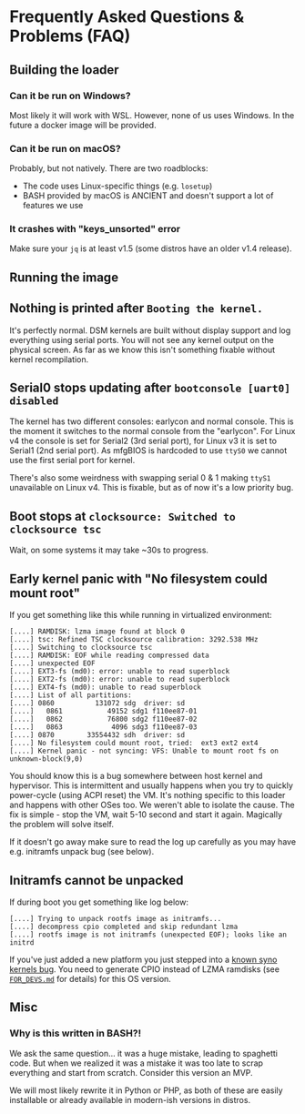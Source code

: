 # Frequently Asked Questions & Problems (FAQ)

## Building the loader
### Can it be run on Windows?
Most likely it will work with WSL. However, none of us uses Windows. In the future a docker image will be provided.

### Can it be run on macOS?
Probably, but not natively. There are two roadblocks:
 - The code uses Linux-specific things (e.g. `losetup`)
 - BASH provided by macOS is ANCIENT and doesn't support a lot of features we use

### It crashes with "keys_unsorted" error
Make sure your `jq` is at least v1.5 (some distros have an older v1.4 release).


## Running the image
## Nothing is printed after `Booting the kernel.`
It's perfectly normal. DSM kernels are built without display support and log everything using serial ports. You will
not see any kernel output on the physical screen. As far as we know this isn't something fixable without kernel 
recompilation.

## Serial0 stops updating after `bootconsole [uart0] disabled`
The kernel has two different consoles: earlycon and normal console. This is the moment it switches to the normal console
from the "earlycon". For Linux v4 the console is set for Serial2 (3rd serial port), for Linux v3 it is set to Serial1
(2nd serial port). As mfgBIOS is hardcoded to use `ttyS0` we cannot use the first serial port for kernel.

There's also some weirdness with swapping serial 0 & 1 making `ttyS1` unavailable on Linux v4. This is fixable, but as
of now it's a low priority bug.

## Boot stops at `clocksource: Switched to clocksource tsc`
Wait, on some systems it may take ~30s to progress.

## Early kernel panic with "No filesystem could mount root"
If you get something like this while running in virtualized environment:
```
[....] RAMDISK: lzma image found at block 0
[....] tsc: Refined TSC clocksource calibration: 3292.538 MHz
[....] Switching to clocksource tsc
[....] RAMDISK: EOF while reading compressed data
[....] unexpected EOF
[....] EXT3-fs (md0): error: unable to read superblock
[....] EXT2-fs (md0): error: unable to read superblock
[....] EXT4-fs (md0): unable to read superblock
[....] List of all partitions:
[....] 0860          131072 sdg  driver: sd
[....]   0861           49152 sdg1 f110ee87-01
[....]   0862           76800 sdg2 f110ee87-02
[....]   0863            4096 sdg3 f110ee87-03
[....] 0870        33554432 sdh  driver: sd
[....] No filesystem could mount root, tried:  ext3 ext2 ext4
[....] Kernel panic - not syncing: VFS: Unable to mount root fs on unknown-block(9,0)
```

You should know this is a bug somewhere between host kernel and hypervisor. This is intermittent and usually happens 
when you try to quickly power-cycle (using ACPI reset) the VM. It's nothing specific to this loader and happens with
other OSes too. We weren't able to isolate the cause. The fix is simple - stop the VM, wait 5-10 second and start it 
again. Magically the problem will solve itself.

If it doesn't go away make sure to read the log up carefully as you may have e.g. initramfs unpack bug (see below).


## Initramfs cannot be unpacked
If during boot you get something like log below:

```
[....] Trying to unpack rootfs image as initramfs...
[....] decompress cpio completed and skip redundant lzma
[....] rootfs image is not initramfs (unexpected EOF); looks like an initrd
```

If you've just added a new platform you just stepped into a [known syno kernels bug](https://github.com/RedPill-TTG/dsm-research/blob/master/quirks/ramdisk-checksum.md#recreating-ramdisks).
You need to generate CPIO instead of LZMA ramdisks (see [`FOR_DEVS.md`](FOR_DEVS.md) for details) for this OS version.

## Misc
### Why is this written in BASH?!
We ask the same question... it was a huge mistake, leading to spaghetti code. But when we realized it was a mistake it 
was too late to scrap everything and start from scratch. Consider this version an MVP.

We will most likely rewrite it in Python or PHP, as both of these are easily installable or already available in 
modern-ish versions in distros.
